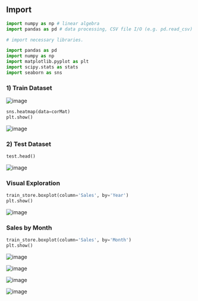 ## Import

```Python
import numpy as np # linear algebra
import pandas as pd # data processing, CSV file I/O (e.g. pd.read_csv)

# import necessary libraries.

import pandas as pd
import numpy as np
import matplotlib.pyplot as plt
import scipy.stats as stats
import seaborn as sns
```

### 1) Train Dataset

![image](https://user-images.githubusercontent.com/63750425/196395034-aef7603f-618d-438f-aa10-4c32eda082ac.png)

```Python
sns.heatmap(data=corMat)
plt.show()
```

![image](https://user-images.githubusercontent.com/63750425/196395205-ff3c454d-d333-411e-920e-3539c9f13e30.png)


### 2) Test Dataset

```Python
test.head()
```

![image](https://user-images.githubusercontent.com/63750425/196395360-2e49925c-fdef-4628-a55f-0922bb849d2f.png)


### Visual Exploration
```Python
train_store.boxplot(column='Sales', by='Year')
plt.show()
```

![image](https://user-images.githubusercontent.com/63750425/196395721-e3a50da5-21f2-4484-87b1-8bdedfe7e4e3.png)


### Sales by Month

```Python
train_store.boxplot(column='Sales', by='Month')
plt.show()
```

![image](https://user-images.githubusercontent.com/63750425/196395858-54dabf65-cbc1-4aba-89a1-ace1886c500a.png)


![image](https://user-images.githubusercontent.com/63750425/196395925-4adcd21a-cea0-4ea2-8e91-dc41b8fa1d1b.png)

![image](https://user-images.githubusercontent.com/63750425/196395991-133cde19-a408-4f65-bf99-f9c802fcdace.png)

![image](https://user-images.githubusercontent.com/63750425/196396031-5d7f5c9e-a3c1-464a-854c-076a936067f6.png)


